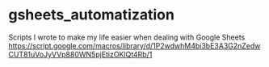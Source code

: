 # gsheets_automatization
Scripts I wrote to make my life easier when dealing with Google Sheets
https://script.google.com/macros/library/d/1P2wdwhM4bi3bE3A3G2nZedwCUT81uVoJyVVp880WN5pjEtizOKlQt4Rb/1
